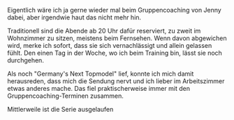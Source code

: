 Eigentlich wäre ich ja gerne wieder mal beim Gruppencoaching von Jenny dabei, aber irgendwie haut das nicht mehr hin. 

Traditionell sind die Abende ab 20 Uhr dafür reserviert, zu zweit im Wohnzimmer zu sitzen, meistens beim Fernsehen. 
Wenn davon abgewichen wird, merke ich sofort, dass sie sich vernachlässigt und allein gelassen fühlt. Den einen Tag in der Woche, wo ich beim Training bin, lässt sie noch durchgehen. 

Als noch "Germany's Next Topmodel" lief, konnte ich mich damit herausreden, dass mich die Sendung nervt und ich lieber im Arbeitszimmer etwas anderes mache. Das fiel praktischerweise immer mit den Gruppencoaching-Terminen zusammen. 

Mittlerweile ist die Serie ausgelaufen 